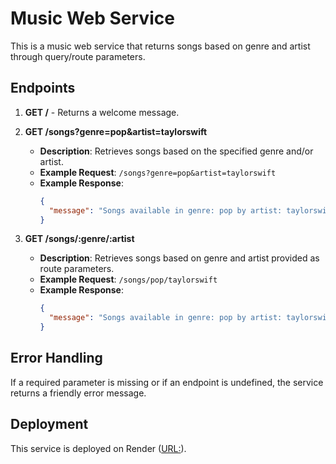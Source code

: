 # Music Web Service

This is a music web service that returns songs based on genre and artist through query/route parameters.

## Endpoints

1. **GET /** - Returns a welcome message.

2. **GET /songs?genre=pop&artist=taylorswift**
   - **Description**: Retrieves songs based on the specified genre and/or artist.
   - **Example Request**: `/songs?genre=pop&artist=taylorswift`
   - **Example Response**:
     ```json
     {
       "message": "Songs available in genre: pop by artist: taylorswift"
     }
     ```

3. **GET /songs/:genre/:artist**
   - **Description**: Retrieves songs based on genre and artist provided as route parameters.
   - **Example Request**: `/songs/pop/taylorswift`
   - **Example Response**:
     ```json
     {
       "message": "Songs available in genre: pop by artist: taylorswift"
     }
     ```

## Error Handling
If a required parameter is missing or if an endpoint is undefined, the service returns a friendly error message.

## Deployment
This service is deployed on Render ([URL:](https://seven-2-music-web-service.onrender.com)).

